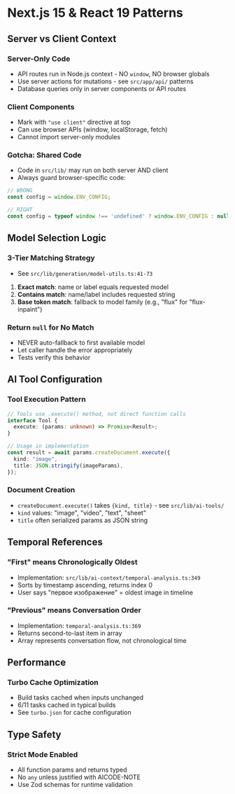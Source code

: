 # Next.js 15 & React 19 Patterns

## Server vs Client Context

### Server-Only Code
- API routes run in Node.js context - NO `window`, NO browser globals
- Use server actions for mutations - see `src/app/api/` patterns
- Database queries only in server components or API routes

### Client Components
- Mark with `"use client"` directive at top
- Can use browser APIs (window, localStorage, fetch)
- Cannot import server-only modules

### Gotcha: Shared Code
- Code in `src/lib/` may run on both server AND client
- Always guard browser-specific code:
```typescript
// WRONG
const config = window.ENV_CONFIG;

// RIGHT
const config = typeof window !== 'undefined' ? window.ENV_CONFIG : null;
```

## Model Selection Logic

### 3-Tier Matching Strategy
- See `src/lib/generation/model-utils.ts:41-73`
1. **Exact match**: name or label equals requested model
2. **Contains match**: name/label includes requested string
3. **Base token match**: fallback to model family (e.g., "flux" for "flux-inpaint")

### Return `null` for No Match
- NEVER auto-fallback to first available model
- Let caller handle the error appropriately
- Tests verify this behavior

## AI Tool Configuration

### Tool Execution Pattern
```typescript
// Tools use .execute() method, not direct function calls
interface Tool {
  execute: (params: unknown) => Promise<Result>;
}

// Usage in implementation
const result = await params.createDocument.execute({
  kind: "image",
  title: JSON.stringify(imageParams),
});
```

### Document Creation
- `createDocument.execute()` takes `{kind, title}` - see `src/lib/ai-tools/`
- `kind` values: "image", "video", "text", "sheet"
- `title` often serialized params as JSON string

## Temporal References

### "First" means Chronologically Oldest
- Implementation: `src/lib/ai-context/temporal-analysis.ts:349`
- Sorts by timestamp ascending, returns index 0
- User says "первое изображение" = oldest image in timeline

### "Previous" means Conversation Order
- Implementation: `temporal-analysis.ts:369`
- Returns second-to-last item in array
- Array represents conversation flow, not chronological time

## Performance

### Turbo Cache Optimization
- Build tasks cached when inputs unchanged
- 6/11 tasks cached in typical builds
- See `turbo.json` for cache configuration

## Type Safety

### Strict Mode Enabled
- All function params and returns typed
- No `any` unless justified with AICODE-NOTE
- Use Zod schemas for runtime validation

